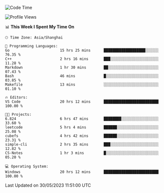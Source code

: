 <!--START_SECTION:waka-->
![Code Time](http://img.shields.io/badge/Code%20Time-956%20hrs%208%20mins-blue)

![Profile Views](http://img.shields.io/badge/Profile%20Views-0-blue)

📊 **This Week I Spent My Time On** 

```text
🕑︎ Time Zone: Asia/Shanghai

💬 Programming Languages: 
Go                       15 hrs 25 mins      ███████████████████░░░░░░   76.35 % 
C++                      2 hrs 16 mins       ███░░░░░░░░░░░░░░░░░░░░░░   11.28 % 
Markdown                 1 hr 30 mins        ██░░░░░░░░░░░░░░░░░░░░░░░   07.43 % 
Bash                     46 mins             █░░░░░░░░░░░░░░░░░░░░░░░░   03.85 % 
Makefile                 13 mins             ░░░░░░░░░░░░░░░░░░░░░░░░░   01.10 % 

🔥 Editors: 
VS Code                  20 hrs 12 mins      █████████████████████████   100.00 % 

🐱‍💻 Projects: 
6.824                    6 hrs 47 mins       ████████░░░░░░░░░░░░░░░░░   33.60 % 
leetcode                 5 hrs 4 mins        ██████░░░░░░░░░░░░░░░░░░░   25.08 % 
cubefs                   4 hrs 42 mins       ██████░░░░░░░░░░░░░░░░░░░   23.31 % 
simple-cli               2 hrs 35 mins       ███░░░░░░░░░░░░░░░░░░░░░░   12.82 % 
CS-Notes                 1 hr 3 mins         █░░░░░░░░░░░░░░░░░░░░░░░░   05.20 % 

💻 Operating System: 
Windows                  20 hrs 12 mins      █████████████████████████   100.00 % 
```


 Last Updated on 30/05/2023 11:51:00 UTC
<!--END_SECTION:waka-->